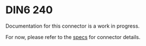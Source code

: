 # DIN6 240
Documentation for this connector is a work in progress.

For now, please refer to the [specs](specs.yaml) for connector details.
